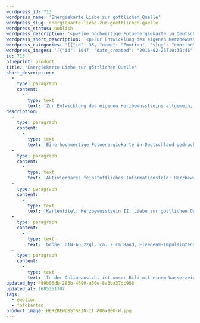```yaml
---
wordpress_id: 713
wordpress_name: 'Energiekarte Liebe zur göttlichen Quelle'
wordpress_slug: energiekarte-liebe-zur-goettlichen-quelle
wordpress_status: publish
wordpress_description: '<p>Eine hochwertige Fotoenergiekarte in Deutschland gedruckt und in Handarbeit laminiert.  Sie ist in Postkartengröße (DIN-A6) gut zu transportieren und kann auch auf den Körper aufgelegt werden.</p><p>Aktivierbares feinstoffliches Informationsfeld: Herzbewusstsein - Liebe - Offenheit für Göttliches: Entwicklung von Herzbewusstsein generell im Sinne einer Verbindung sämtlicher Ebenen einer Person. Hieraus resultiert eine leichtere Wiederaufnahme bzw. Stärkung der Verbundenheit mit der göttlichen Herkunftsenergie eines Menschen auf Basis von universeller Liebe. Entwicklung von Liebe zu allem, in dem ein Mensch göttliche Energie wahrnimmt. Entwicklung des eigenen Bewusstseins dafür, dass in jedem Menschen von Geburt an göttliche Energie vorhanden ist.</p><p>Kartentitel: Herzbewusstsein II: Liebe zur göttlichen Quelle. Reihe: Herzbewusstsein</p><p>Größe: DIN-A6 zzgl. ca. 2 cm Rand, Elveden®-Impulsintensität: DIN-A6: Et2,  DIN-A7: Et3<br />Andere Formate sind individuell für Sie innerhalb weniger Tage herstellbar. Bitte kontaktieren Sie uns hierfür unter <a href="mailto:info@elvedenverlag.de">info@elvedenverlag.de</a>.</p><p>In der Onlineansicht ist unser Bild mit einem Wasserzeichen geschützt. Wir bitten um Ihr Verständnis. Im Original ist der Schriftzung „Elveden Verlag Energiebild“ entfernt.</p><p><a href="https://my.feenbaum.de/anwendung-energiebilder-foto-laminiert/">Anwendungshinweise</a>      <a href="https://my.feenbaum.de/produktinformationen-fotokarten/">Produktinformationen</a></p>'
wordpress_short_description: '<p>Zur Entwicklung des eigenen Herzbewusstseins allgemein, speziell für die Liebe zur Herkunft eines Menschen im universell-spirituellen Verständnis</p>'
wordpress_categories: '[{"id": 35, "name": "Emotion", "slug": "emotion"}, {"id": 23, "name": "Fotokarten", "slug": "fotokarten"}]'
wordpress_images: '[{"id": 1047, "date_created": "2016-02-25T10:36:46", "date_created_gmt": "2016-02-25T08:36:46", "date_modified": "2016-02-25T10:36:46", "date_modified_gmt": "2016-02-25T08:36:46", "src": "https://my.feenbaum.de/wp-content/uploads/2016/02/HERZBEWUSSTSEIN-II_800x800-W.jpg", "name": "HERZBEWUSSTSEIN-II_800x800-W", "alt": ""}]'
id: 713
blueprint: product
title: 'Energiekarte Liebe zur göttlichen Quelle'
short_description:
  -
    type: paragraph
    content:
      -
        type: text
        text: 'Zur Entwicklung des eigenen Herzbewusstseins allgemein, speziell für die Liebe zur Herkunft eines Menschen im universell-spirituellen Verständnis'
description:
  -
    type: paragraph
    content:
      -
        type: text
        text: 'Eine hochwertige Fotoenergiekarte in Deutschland gedruckt und in Handarbeit laminiert.  Sie ist in Postkartengröße (DIN-A6) gut zu transportieren und kann auch auf den Körper aufgelegt werden.'
  -
    type: paragraph
    content:
      -
        type: text
        text: 'Aktivierbares feinstoffliches Informationsfeld: Herzbewusstsein - Liebe - Offenheit für Göttliches: Entwicklung von Herzbewusstsein generell im Sinne einer Verbindung sämtlicher Ebenen einer Person. Hieraus resultiert eine leichtere Wiederaufnahme bzw. Stärkung der Verbundenheit mit der göttlichen Herkunftsenergie eines Menschen auf Basis von universeller Liebe. Entwicklung von Liebe zu allem, in dem ein Mensch göttliche Energie wahrnimmt. Entwicklung des eigenen Bewusstseins dafür, dass in jedem Menschen von Geburt an göttliche Energie vorhanden ist.'
  -
    type: paragraph
    content:
      -
        type: text
        text: 'Kartentitel: Herzbewusstsein II: Liebe zur göttlichen Quelle. Reihe: Herzbewusstsein'
  -
    type: paragraph
    content:
      -
        type: text
        text: 'Größe: DIN-A6 zzgl. ca. 2 cm Rand, Elveden®-Impulsintensität: DIN-A6: Et2,  DIN-A7: Et3'
  -
    type: paragraph
    content:
      -
        type: text
        text: 'In der Onlineansicht ist unser Bild mit einem Wasserzeichen geschützt. Wir bitten um Ihr Verständnis. Im Original ist der Schriftzung „Elveden Verlag Energiebild“ entfernt.'
updated_by: 489b06db-283b-4690-a50e-8a3ba37dc968
updated_at: 1685351307
tags:
  - emotion
  - fotokarten
product_image: HERZBEWUSSTSEIN-II_800x800-W.jpg
---
```

